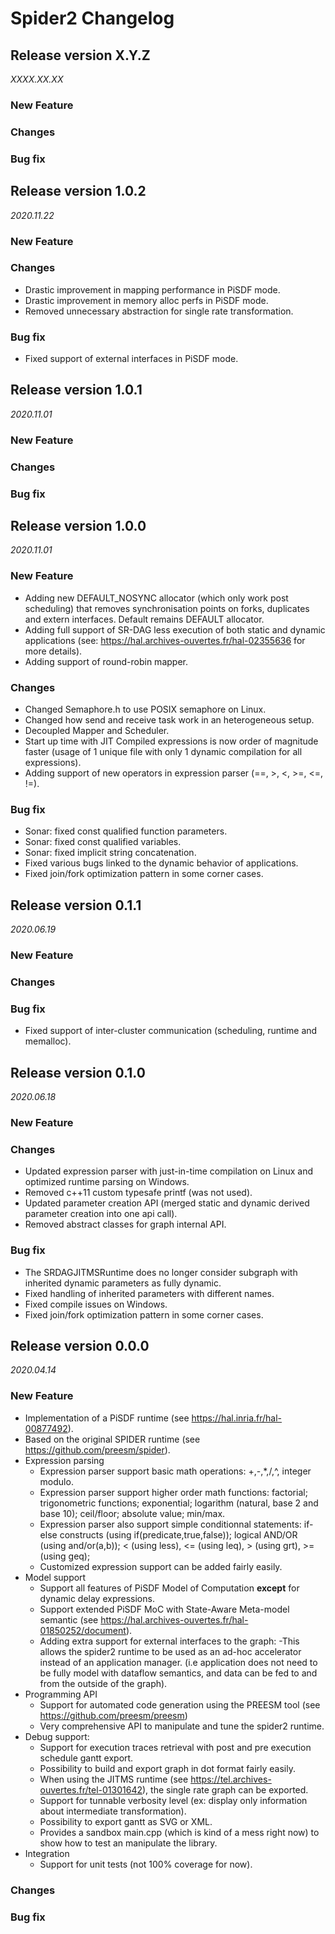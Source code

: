 Spider2 Changelog
================

## Release version X.Y.Z
*XXXX.XX.XX*

### New Feature

### Changes

### Bug fix


## Release version 1.0.2
*2020.11.22*

### New Feature

### Changes
* Drastic improvement in mapping performance in PiSDF mode.
* Drastic improvement in memory alloc perfs in PiSDF mode.
* Removed unnecessary abstraction for single rate transformation.

### Bug fix
* Fixed support of external interfaces in PiSDF mode.


## Release version 1.0.1
*2020.11.01*

### New Feature

### Changes

### Bug fix


## Release version 1.0.0
*2020.11.01*

### New Feature
* Adding new DEFAULT_NOSYNC allocator (which only work post scheduling) that removes synchronisation points on forks, duplicates and extern interfaces. Default remains DEFAULT allocator.
* Adding full support of SR-DAG less execution of both static and dynamic applications (see: https://hal.archives-ouvertes.fr/hal-02355636 for more details).
* Adding support of round-robin mapper.

### Changes
* Changed Semaphore.h to use POSIX semaphore on Linux.
* Changed how send and receive task work in an heterogeneous setup.
* Decoupled Mapper and Scheduler. 
* Start up time with JIT Compiled expressions is now order of magnitude faster (usage of 1 unique file with only 1 dynamic compilation for all expressions). 
* Adding support of new operators in expression parser (==, >, <, >=, <=, !=).

### Bug fix
* Sonar: fixed const qualified function parameters.
* Sonar: fixed const qualified variables.
* Sonar: fixed implicit string concatenation.
* Fixed various bugs linked to the dynamic behavior of applications.
* Fixed join/fork optimization pattern in some corner cases.

## Release version 0.1.1
*2020.06.19*

### New Feature

### Changes

### Bug fix
* Fixed support of inter-cluster communication (scheduling, runtime and memalloc).

## Release version 0.1.0
*2020.06.18*

### New Feature

### Changes
* Updated expression parser with just-in-time compilation on Linux and optimized runtime parsing on Windows.
* Removed c++11 custom typesafe printf (was not used).
* Updated parameter creation API (merged static and dynamic derived parameter creation into one api call).
* Removed abstract classes for graph internal API.

### Bug fix
* The SRDAGJITMSRuntime does no longer consider subgraph with inherited dynamic parameters as fully dynamic.
* Fixed handling of inherited parameters with different names.
* Fixed compile issues on Windows.
* Fixed join/fork optimization pattern in some corner cases.


## Release version 0.0.0
*2020.04.14*

### New Feature
* Implementation of a PiSDF runtime (see https://hal.inria.fr/hal-00877492).
* Based on the original SPIDER runtime (see https://github.com/preesm/spider).
* Expression parsing
    * Expression parser support basic math operations: +,-,*,/,^, integer modulo.
    * Expression parser support higher order math functions: factorial; trigonometric functions; exponential; logarithm (natural, base 2 and base 10); ceil/floor; absolute value; min/max.
    * Expression parser also support simple conditionnal statements: if-else constructs (using if(predicate,true,false)); logical AND/OR (using and/or(a,b)); < (using less), <= (using leq), > (using grt), >= (using geq);
    * Customized expression support can be added fairly easily. 
* Model support
    * Support all features of PiSDF Model of Computation **except** for dynamic delay expressions.
    * Support extended PiSDF MoC with State-Aware Meta-model semantic (see https://hal.archives-ouvertes.fr/hal-01850252/document).
    * Adding extra support for external interfaces to the graph: 
        -This allows the spider2 runtime to be used as an ad-hoc accelerator instead of an application manager. (i.e application does not need to be fully model with dataflow semantics, and data can be fed to and from the outside of the graph).
* Programming API
    * Support for automated code generation using the PREESM tool (see https://github.com/preesm/preesm)
    * Very comprehensive API to manipulate and tune the spider2 runtime.
* Debug support:
    * Support for execution traces retrieval with post and pre execution schedule gantt export.
    * Possibility to build and export graph in dot format fairly easily.
    * When using the JITMS runtime (see https://tel.archives-ouvertes.fr/tel-01301642), the single rate graph can be exported.
    * Support for tunnable verbosity level (ex: display only information about intermediate transformation).
    * Possibility to export gantt as SVG or XML.
    * Provides a sandbox main.cpp (which is kind of a mess right now) to show how to test an manipulate the library.
* Integration
    * Support for unit tests (not 100% coverage for now).

### Changes

### Bug fix
